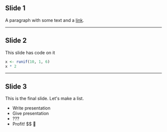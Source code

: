 ## Slide 1
A paragraph with some text and a [link](http://hakim.se).

---

## Slide 2
This slide has code on it

```r
x <- runif(10, 1, 6)
x * 2
```

---

## Slide 3
This is the final slide.
Let's make a list.

- Write presentation
- Give presentation
- ???
- Profit! $$ 🤑